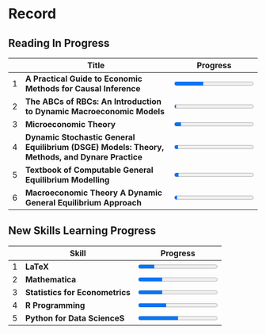 # Record

## Reading In Progress
|   | Title                                                                                          | Progress                                |
|---|------------------------------------------------------------------------------------------------|-----------------------------------------|
| 1 | **A Practical Guide to Economic Methods for Causal Inference**                                 | <progress value=120 max=329></progress> |
| 2 | **The ABCs of RBCs: An Introduction to Dynamic Macroeconomic Models**                          | <progress value=10 max=442></progress>  |
| 3 | **Microeconomic Theory**                                                                       | <progress value=40 max=458></progress>  |
| 4 | **Dynamic Stochastic General Equilibrium (DSGE) Models: Theory, Methods, and Dynare Practice** | <progress value=25 max=550></progress>  |
| 5 | **Textbook of Computable General Equilibrium Modelling**                                       | <progress value=10 max=182></progress>  |
| 6 | **Macroeconomic Theory A Dynamic General Equilibrium Approach**                                | <progress value=20 max=617></progress>  |


## New Skills Learning  Progress
|   | Skill                           | Progress                               |
|---|---------------------------------|----------------------------------------|
| 1 | **LaTeX**                       | <progress value=20 max=100></progress> |
| 2 | **Mathematica**                 | <progress value=30 max=100></progress> |
| 3 | **Statistics for Econometrics** | <progress value=30 max=100></progress> |
| 4 | **R Programming**               | <progress value=35 max=100></progress> |
| 5 | **Python for Data ScienceS**    | <progress value=50 max=100></progress> |